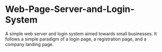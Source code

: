 # Web-Page-Server-and-Login-System
A simple web server and login system aimed towards small businesses. It follows a simple paradigm of a login page, a registration page, and a company landing page.

